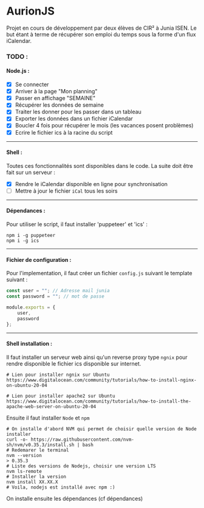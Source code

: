 # AurionJS

Projet en cours de développement par deux élèves de CIR² à Junia ISEN. Le but étant à terme de récupérer son emploi du temps sous la forme d'un flux iCalendar. 

### TODO :
#### Node.js :
- [x] Se connecter
- [x] Arriver à la page "Mon planning"
- [x] Passer en affichage "SEMAINE"
- [x] Récupérer les données de semaine
- [x] Traiter les donner pour les passer dans un tableau
- [x] Exporter les données dans un fichier iCalendar
- [x] Boucler 4 fois pour récupérer le mois (les vacances posent problèmes) 
- [x] Ecrire le fichier ics à la racine du script
----------------------------------------------------------------------------------------------

#### Shell :
Toutes ces fonctionnalités sont disponibles dans le code. 
La suite doit être fait sur un serveur : 
- [x] Rendre le iCalendar disponible en ligne pour synchronisation
- [ ] Mettre à jour le fichier `iCal` tous les soirs

----------------------------------------------------------------------------------------------

#### Dépendances :

Pour utiliser le script, il faut installer 'puppeteer' et 'ics' :
```console
npm i -g puppeteer
npm i -g ics
```
----------------------------------------------------------------------------------------------

#### Fichier de configuration :

Pour l'implementation, il faut créer un fichier `config.js` suivant le template suivant : 

```js
const user = ""; // Adresse mail junia
const password = ""; // mot de passe

module.exports = {
    user,
    password
};
```

----------------------------------------------------------------------------------------------

#### Shell installation :

Il faut installer un serveur web ainsi qu'un reverse proxy type `ngnix` pour rendre disponible le fichier ics disponible sur internet. 

```console
# Lien pour installer ngnix sur Ubuntu
https://www.digitalocean.com/community/tutorials/how-to-install-nginx-on-ubuntu-20-04

# Lien pour installer apache2 sur Ubuntu
https://www.digitalocean.com/community/tutorials/how-to-install-the-apache-web-server-on-ubuntu-20-04
```

Ensuite il faut installer `Node` et `npm`

```console
# On installe d'abord NVM qui permet de choisir quelle version de Node installer
curl -o- https://raw.githubusercontent.com/nvm-sh/nvm/v0.35.3/install.sh | bash
# Redemarer le terminal
nvm --version
> 0.35.3
# Liste des versions de Nodejs, choisir une version LTS
nvm ls-remote
# Installer la version
nvm install XX.XX.X
# Voila, nodejs est installé avec npm :)
```

On installe ensuite les dépendances (cf dépendances)
